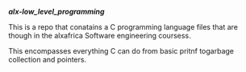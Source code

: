 ***alx-low_level_programming***

This is a repo that conatains a C programming language files that are though in the alxafrica Software engineering coursess.

This encompasses everything C can do from basic pritnf togarbage collection and pointers. 
